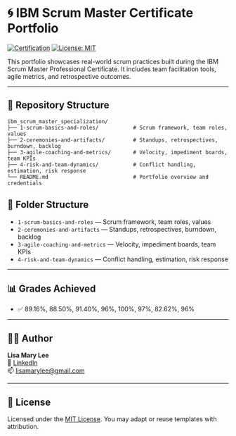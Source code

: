 # 🌀 IBM Scrum Master Certificate Portfolio

[![Certification](https://img.shields.io/badge/IBM-Scrum_Master-blue)](https://www.coursera.org/professional-certificates/ibm-scrum-master/) 
[![License: MIT](https://img.shields.io/badge/License-MIT-yellow.svg)](LICENSE)

This portfolio showcases real-world scrum practices built during the IBM Scrum Master Professional Certificate. It includes team facilitation tools, agile metrics, and retrospective outcomes.

---

## 📁 Repository Structure

```
ibm_scrum_master_specialization/
├── 1-scrum-basics-and-roles/           # Scrum framework, team roles, values
├── 2-ceremonies-and-artifacts/         # Standups, retrospectives, burndown, backlog
├── 3-agile-coaching-and-metrics/       # Velocity, impediment boards, team KPIs
├── 4-risk-and-team-dynamics/           # Conflict handling, estimation, risk response
└── README.md                           # Portfolio overview and credentials
```
## 📁 Folder Structure
- `1-scrum-basics-and-roles` — Scrum framework, team roles, values
- `2-ceremonies-and-artifacts` — Standups, retrospectives, burndown, backlog
- `3-agile-coaching-and-metrics` — Velocity, impediment boards, team KPIs
- `4-risk-and-team-dynamics` — Conflict handling, estimation, risk response
---

## 📊 Grades Achieved

- ✅ 89.16%, 88.50%, 91.40%, 96%, 100%, 97%, 82.62%, 96%

---

## 🧑‍💻 Author

**Lisa Mary Lee**  
💼 [LinkedIn](https://www.linkedin.com/in/lisamarylee)  
📫 lisamarylee@gmail.com

---

## 📜 License

Licensed under the [MIT License](LICENSE). You may adapt or reuse templates with attribution.